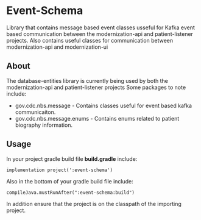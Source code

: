 # Event-Schema

Library that contains message based event classes usseful for Kafka event based communication between the
modernization-api and patient-listener projects. Also contains useful classes for communication between modernization-api and modernization-ui 

## About

The database-entities library is currently being used by both  the modernization-api and patient-listener projects Some packages to note include:

- gov.cdc.nbs.message - Contains classes useful for event based kafka communicaiton. 
- gov.cdc.nbs.message.enums - Contains enums related to patient biography information.


## Usage

In your project gradle build file **build.gradle** include:

```
implementation project(':event-schema')
```

Also in the bottom of your gradle build file include:

```
compileJava.mustRunAfter(":event-schema:build")
```
 
 In addition ensure that the project is on the classpath of the importing project.
